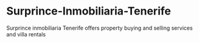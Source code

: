 # Surprince-Inmobiliaria-Tenerife
 Surprince inmobiliaria Tenerife offers property buying and selling services and villa rentals
